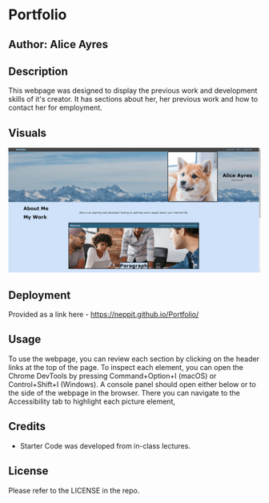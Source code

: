 # Portfolio
## Author: Alice Ayres


## Description

This webpage was designed to display the previous work and development skills of it's creator. It has sections about her, her previous work and how to contact her for employment. 

## Visuals

<img src="./assets/images/visual.png" >

## Deployment

Provided as a link here - https://neppit.github.io/Portfolio/

## Usage

To use the webpage, you can review each section by clicking on the header links at the top of the page. To inspect each element, you can open the Chrome DevTools by pressing Command+Option+I (macOS) or Control+Shift+I (Windows). A console panel should open either below or to the side of the webpage in the browser. There you can navigate to the Accessibility tab to highlight each picture element,

## Credits

- Starter Code was developed from in-class lectures. 

## License

Please refer to the LICENSE in the repo.